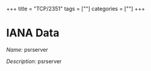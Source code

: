+++
title = "TCP/2351"
tags = [""]
categories = [""]
+++

# IANA Data

_Name:_ psrserver

_Description:_ psrserver

